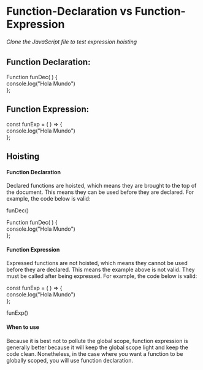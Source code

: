# Function-Declaration vs Function-Expression
###### Clone the JavaScript file to test expression hoisting

## Function Declaration: 
Function funDec( ) { \
  console.log("Hola Mundo") \
 };


## Function Expression:
const funExp = ( ) => { \
  console.log("Hola Mundo") \
};

## Hoisting
#### Function Declaration
Declared functions are hoisted, which means they are brought to the top of the document. This means they can be used before they are declared. For example, the code below is valid:

funDec()

Function funDec( ) { \
  console.log("Hola Mundo") \
 };
 
 #### Function Expression
 Expressed functions are not hoisted, which means they cannot be used before they are declared. This means the example above is not valid. They must be called after being expressed. For example, the code below is valid:

const funExp = ( ) => { \
  console.log("Hola Mundo") \
};

funExp()

#### When to use
Because it is best not to pollute the global scope, function expression is generally better because it will keep the global scope light and keep the code clean. Nonetheless, in the case where you want a function to be globally scoped, you will use function declaration.

